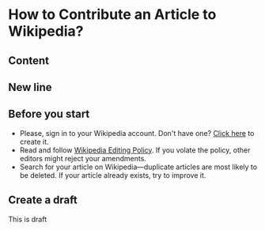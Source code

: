 # How to Contribute an Article to Wikipedia?

## Content


## New line






## Before you start

- Please, sign in to your Wikipedia account. Don't have one? [Click here](https://en.wikipedia.org/w/index.php?title=Special:CreateAccount) to create it.
- Read and follow [Wikipedia Editing Policy](https://en.wikipedia.org/wiki/Wikipedia:Editing_policy). If you volate the policy, other editors might reject your amendments.
- Search for your article on Wikipedia—duplicate articles are most likely to be deleted. If your article already exists, try to improve it.

## Create a draft

This is draft


